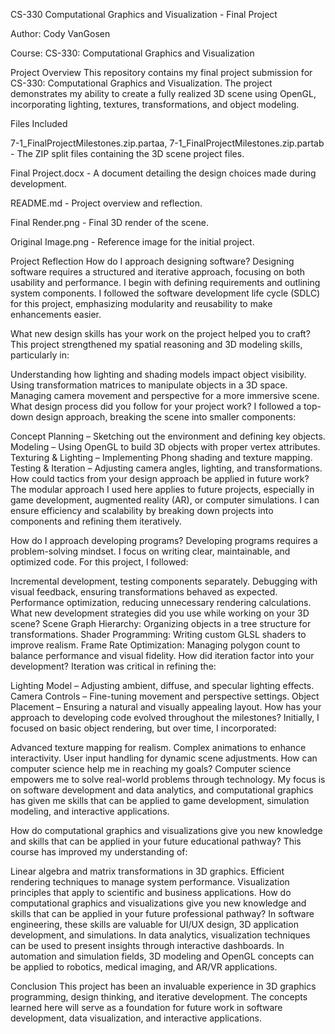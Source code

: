 CS-330 Computational Graphics and Visualization - Final Project

Author: Cody VanGosen

Course: CS-330: Computational Graphics and Visualization

Project Overview
This repository contains my final project submission for CS-330: Computational Graphics and Visualization. The project demonstrates my ability to create a fully realized 3D scene using OpenGL, incorporating lighting, textures, transformations, and object modeling.

Files Included

7-1_FinalProjectMilestones.zip.partaa, 7-1_FinalProjectMilestones.zip.partab - The ZIP split files containing the 3D scene project files.

Final Project.docx - A document detailing the design choices made during development.

README.md - Project overview and reflection.

Final Render.png - Final 3D render of the scene.

Original Image.png - Reference image for the initial project.

Project Reflection
How do I approach designing software?
Designing software requires a structured and iterative approach, focusing on both usability and performance. I begin with defining requirements and outlining system components. I followed the software development life cycle (SDLC) for this project, emphasizing modularity and reusability to make enhancements easier.

What new design skills has your work on the project helped you to craft?
This project strengthened my spatial reasoning and 3D modeling skills, particularly in:

Understanding how lighting and shading models impact object visibility.
Using transformation matrices to manipulate objects in a 3D space.
Managing camera movement and perspective for a more immersive scene.
What design process did you follow for your project work?
I followed a top-down design approach, breaking the scene into smaller components:

Concept Planning – Sketching out the environment and defining key objects.
Modeling – Using OpenGL to build 3D objects with proper vertex attributes.
Texturing & Lighting – Implementing Phong shading and texture mapping.
Testing & Iteration – Adjusting camera angles, lighting, and transformations.
How could tactics from your design approach be applied in future work?
The modular approach I used here applies to future projects, especially in game development, augmented reality (AR), or computer simulations. I can ensure efficiency and scalability by breaking down projects into components and refining them iteratively.

How do I approach developing programs?
Developing programs requires a problem-solving mindset. I focus on writing clear, maintainable, and optimized code. For this project, I followed:

Incremental development, testing components separately.
Debugging with visual feedback, ensuring transformations behaved as expected.
Performance optimization, reducing unnecessary rendering calculations.
What new development strategies did you use while working on your 3D scene?
Scene Graph Hierarchy: Organizing objects in a tree structure for transformations.
Shader Programming: Writing custom GLSL shaders to improve realism.
Frame Rate Optimization: Managing polygon count to balance performance and visual fidelity.
How did iteration factor into your development?
Iteration was critical in refining the:

Lighting Model – Adjusting ambient, diffuse, and specular lighting effects.
Camera Controls – Fine-tuning movement and perspective settings.
Object Placement – Ensuring a natural and visually appealing layout.
How has your approach to developing code evolved throughout the milestones?
Initially, I focused on basic object rendering, but over time, I incorporated:

Advanced texture mapping for realism.
Complex animations to enhance interactivity.
User input handling for dynamic scene adjustments.
How can computer science help me in reaching my goals?
Computer science empowers me to solve real-world problems through technology. My focus is on software development and data analytics, and computational graphics has given me skills that can be applied to game development, simulation modeling, and interactive applications.

How do computational graphics and visualizations give you new knowledge and skills that can be applied in your future educational pathway?
This course has improved my understanding of:

Linear algebra and matrix transformations in 3D graphics.
Efficient rendering techniques to manage system performance.
Visualization principles that apply to scientific and business applications.
How do computational graphics and visualizations give you new knowledge and skills that can be applied in your future professional pathway?
In software engineering, these skills are valuable for UI/UX design, 3D application development, and simulations.
In data analytics, visualization techniques can be used to present insights through interactive dashboards.
In automation and simulation fields, 3D modeling and OpenGL concepts can be applied to robotics, medical imaging, and AR/VR applications.

Conclusion
This project has been an invaluable experience in 3D graphics programming, design thinking, and iterative development. The concepts learned here will serve as a foundation for future work in software development, data visualization, and interactive applications.
